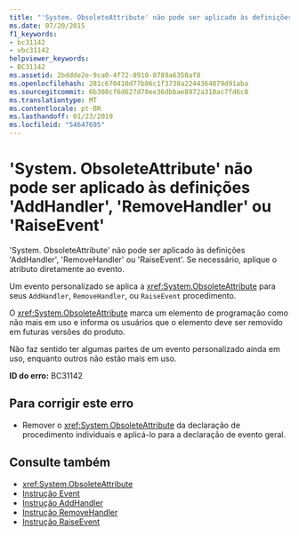 ```yaml
---
title: "'System. ObsoleteAttribute' não pode ser aplicado às definições 'AddHandler', 'RemoveHandler' ou 'RaiseEvent'"
ms.date: 07/20/2015
f1_keywords:
- bc31142
- vbc31142
helpviewer_keywords:
- BC31142
ms.assetid: 2bddde2e-9ca0-4f72-8910-0789a6350af8
ms.openlocfilehash: 281c670410d77b86c1f3738a2244364079d91aba
ms.sourcegitcommit: 6b308cf6d627d78ee36dbbae8972a310ac7fd6c8
ms.translationtype: MT
ms.contentlocale: pt-BR
ms.lasthandoff: 01/23/2019
ms.locfileid: "54647695"
---
```

# <a name="systemobsoleteattribute-cannot-be-applied-to-the-addhandler-removehandler-or-raiseevent-definitions"></a>'System. ObsoleteAttribute' não pode ser aplicado às definições 'AddHandler', 'RemoveHandler' ou 'RaiseEvent'
'System. ObsoleteAttribute' não pode ser aplicado às definições 'AddHandler', 'RemoveHandler' ou 'RaiseEvent'. Se necessário, aplique o atributo diretamente ao evento.  
  
 Um evento personalizado se aplica a <xref:System.ObsoleteAttribute> para seus `AddHandler`, `RemoveHandler`, ou `RaiseEvent` procedimento.  
  
 O <xref:System.ObsoleteAttribute> marca um elemento de programação como não mais em uso e informa os usuários que o elemento deve ser removido em futuras versões do produto.  
  
 Não faz sentido ter algumas partes de um evento personalizado ainda em uso, enquanto outros não estão mais em uso.  
  
 **ID do erro:** BC31142  
  
## <a name="to-correct-this-error"></a>Para corrigir este erro  
  
-   Remover o <xref:System.ObsoleteAttribute> da declaração de procedimento individuais e aplicá-lo para a declaração de evento geral.  
  
## <a name="see-also"></a>Consulte também
- <xref:System.ObsoleteAttribute>
- [Instrução Event](../../visual-basic/language-reference/statements/event-statement.md)
- [Instrução AddHandler](../../visual-basic/language-reference/statements/addhandler-statement.md)
- [Instrução RemoveHandler](../../visual-basic/language-reference/statements/removehandler-statement.md)
- [Instrução RaiseEvent](../../visual-basic/language-reference/statements/raiseevent-statement.md)
